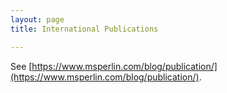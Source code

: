 ```yaml
---
layout: page
title: International Publications

---
```


See [https://www.msperlin.com/blog/publication/](https://www.msperlin.com/blog/publication/).
